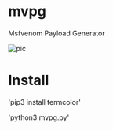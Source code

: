 # mvpg
Msfvenom Payload Generator

![pic](https://cdn.discordapp.com/attachments/727557472931282945/739594557859168327/unknown.png)

# Install

'pip3 install termcolor'

'python3 mvpg.py'
